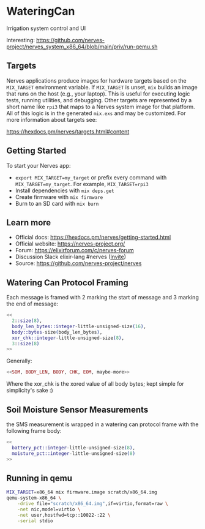 # WateringCan

Irrigation system control and UI

Interesting: https://github.com/nerves-project/nerves_system_x86_64/blob/main/priv/run-qemu.sh

## Targets

Nerves applications produce images for hardware targets based on the
`MIX_TARGET` environment variable. If `MIX_TARGET` is unset, `mix` builds an
image that runs on the host (e.g., your laptop). This is useful for executing
logic tests, running utilities, and debugging. Other targets are represented by
a short name like `rpi3` that maps to a Nerves system image for that platform.
All of this logic is in the generated `mix.exs` and may be customized. For more
information about targets see:

https://hexdocs.pm/nerves/targets.html#content

## Getting Started

To start your Nerves app:

- `export MIX_TARGET=my_target` or prefix every command with
  `MIX_TARGET=my_target`. For example, `MIX_TARGET=rpi3`
- Install dependencies with `mix deps.get`
- Create firmware with `mix firmware`
- Burn to an SD card with `mix burn`

## Learn more

- Official docs: https://hexdocs.pm/nerves/getting-started.html
- Official website: https://nerves-project.org/
- Forum: https://elixirforum.com/c/nerves-forum
- Discussion Slack elixir-lang #nerves ([Invite](https://elixir-slackin.herokuapp.com/))
- Source: https://github.com/nerves-project/nerves

## Watering Can Protocol Framing

Each message is framed with 2 marking the start of message and 3 marking the end of message:

```elixir
<<
  2::size(8),
  body_len_bytes::integer-little-unsigned-size(16),
  body::bytes-size(body_len_bytes),
  xor_chk::integer-little-unsigned-size(8),
  3::size(8)
>>
```

Generally:

```elixir
<<SOM, BODY_LEN, BODY, CHK, EOM, maybe-more>>
```

Where the xor_chk is the xored value of all body bytes; kept simple for simplicity's sake :)

## Soil Moisture Sensor Measurements

the SMS measurement is wrapped in a watering can protocol frame with the following frame body:

```elixir
<<
  battery_pct::integer-little-unsigned-size(8),
  moisture_pct::integer-little-unsigned-size(8)
>>
```

## Running in qemu

```bash
MIX_TARGET=x86_64 mix firmware.image scratch/x86_64.img
qemu-system-x86_64 \
    -drive file="scratch/x86_64.img",if=virtio,format=raw \
    -net nic,model=virtio \
    -net user,hostfwd=tcp::10022-:22 \
    -serial stdio
```

